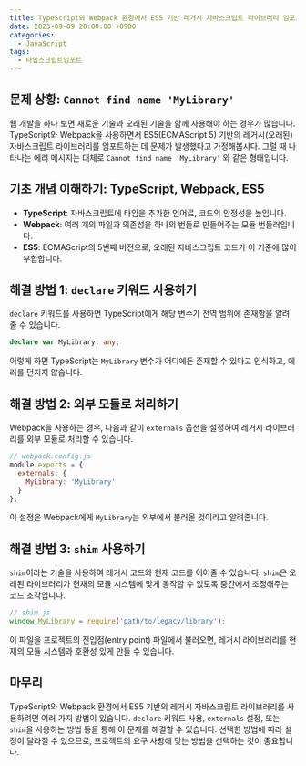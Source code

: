 ```yaml
---
title: TypeScript와 Webpack 환경에서 ES5 기반 레거시 자바스크립트 라이브러리 임포트 문제 해결하기
date: 2023-09-09 20:00:00 +0900
categories:
  - JavaScript
tags:
  - 타입스크립트임포트
---
```


## 문제 상황: `Cannot find name 'MyLibrary'`

웹 개발을 하다 보면 새로운 기술과 오래된 기술을 함께 사용해야 하는 경우가 많습니다. TypeScript와 Webpack을 사용하면서 ES5(ECMAScript 5) 기반의 레거시(오래된) 자바스크립트 라이브러리를 임포트하는 데 문제가 발생했다고 가정해봅시다. 그럴 때 나타나는 에러 메시지는 대체로 `Cannot find name 'MyLibrary'` 와 같은 형태입니다.

## 기초 개념 이해하기: TypeScript, Webpack, ES5

- **TypeScript**: 자바스크립트에 타입을 추가한 언어로, 코드의 안정성을 높입니다.
- **Webpack**: 여러 개의 파일과 의존성을 하나의 번들로 만들어주는 모듈 번들러입니다.
- **ES5**: ECMAScript의 5번째 버전으로, 오래된 자바스크립트 코드가 이 기준에 많이 부합합니다.

## 해결 방법 1: `declare` 키워드 사용하기

`declare` 키워드를 사용하면 TypeScript에게 해당 변수가 전역 범위에 존재함을 알려줄 수 있습니다.

```typescript
declare var MyLibrary: any;
```

이렇게 하면 TypeScript는 `MyLibrary` 변수가 어디에든 존재할 수 있다고 인식하고, 에러를 던지지 않습니다.

## 해결 방법 2: 외부 모듈로 처리하기

Webpack을 사용하는 경우, 다음과 같이 `externals` 옵션을 설정하여 레거시 라이브러리를 외부 모듈로 처리할 수 있습니다.

```javascript
// webpack.config.js
module.exports = {
  externals: {
    MyLibrary: 'MyLibrary'
  }
};
```

이 설정은 Webpack에게 `MyLibrary`는 외부에서 불러올 것이라고 알려줍니다.

## 해결 방법 3: `shim` 사용하기

`shim`이라는 기술을 사용하여 레거시 코드와 현재 코드를 이어줄 수 있습니다. `shim`은 오래된 라이브러리가 현재의 모듈 시스템에 맞게 동작할 수 있도록 중간에서 조정해주는 코드 조각입니다.

```javascript
// shim.js
window.MyLibrary = require('path/to/legacy/library');
```

이 파일을 프로젝트의 진입점(entry point) 파일에서 불러오면, 레거시 라이브러리를 현재의 모듈 시스템과 호환성 있게 만들 수 있습니다.

## 마무리

TypeScript와 Webpack 환경에서 ES5 기반의 레거시 자바스크립트 라이브러리를 사용하려면 여러 가지 방법이 있습니다. `declare` 키워드 사용, `externals` 설정, 또는 `shim`을 사용하는 방법 등을 통해 이 문제를 해결할 수 있습니다. 선택한 방법에 따라 설정이 달라질 수 있으므로, 프로젝트의 요구 사항에 맞는 방법을 선택하는 것이 중요합니다.